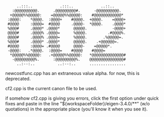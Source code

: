                                                                 
                                                                
                                                                
         ..:::..            .:::..            ..::..            
       :@@@@@@@@@@.      .@@@@@@@@@#.      -@@@@@@@@@@.         
      +@@@@@%%@@@@@:    =@@@@@%%@@@@@:    #@@@@@@@@@@@@*        
     :@@@@:    *@@@@.  :@@@@+    #@@@@.  +@@@@.    =@@@@+       
     #@@@@     :@@@@=  #@@@@     .@@@@-  *@@@@.    .@@@@*       
     %@@@#     .@@@@* .@@@@*      @@@@@.           -@@@@+       
     @@@@#     .@@@@% .@@@@=      %@@@@.         .#@@@@%.       
     @@@@#     .@@@@% .@@@@=      %@@@@.       .%@@@@@=.        
     %@@@#     .@@@@* .@@@@*      @@@@@.    .+@@@@@@=.          
     #@@@@     :@@@@= .#@@@@      @@@@-    =@@@@@*.             
     -@@@@:   .*@@@@.  :@@@@=    #@@@@    #@@@@=                
      *@@@@@%%@@@@@:   .+@@@@@%%@@@@@:   *@@@@@@@@@@@@@@#       
       -@@@@@@@@@%.      :@@@@@@@@@%.    @@@@@@@@@@@@@@@#       
         ..:--:..          ..:--:..      ................       
                                                                

newcostfunc.cpp has an extraneous value alpha. for now, this is deprecated.

cf2.cpp is the current canon file to be used.

if somehow cf2.cpp is giving you errors, click the first option under quick fixes and paste in the line "${workspaceFolder}/eigen-3.4.0/**" (w/o quotations) in the appropriate place (you'll know it when you see it).
